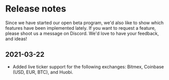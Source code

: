 # Release notes

Since we have started our open beta program, we'd also like to show which features have been implemented lately.
If you want to request a feature, please shoot us a message on Discord. We'd love to have your feedback, and ideas!

## 2021-03-22

 * Added live ticker support for the following exchanges: Bitmex, Coinbase (USD, EUR, BTC), and Huobi.